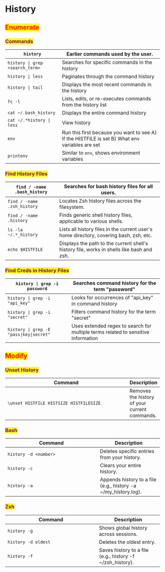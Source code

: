 # History

## <mark style="color:red;">Enumerate</mark>

### <mark style="color:purple;">Commands</mark>

| `history`                       | Earlier commands used by the user.                                                             |
| ------------------------------- | ---------------------------------------------------------------------------------------------- |
| `history \| grep <search_term>` | Searches for specific commands in the history                                                  |
| `history \| less`               | Paginates through the command history                                                          |
| `history \| tail`               | Displays the most recent commands in the history                                               |
| `fc -l`                         | Lists, edits, or re-executes commands from the history list                                    |
| `cat ~/.bash_history`           | Displays the entire command history                                                            |
| `cat ~/.*history \| less`       | View history                                                                                   |
| `env`                           | Run this first because you want to see A) If the HISTFILE is set B) What env variables are set |
| `printenv`                      | Similar to `env`, shows environment variables                                                  |

### <mark style="color:purple;">Find History Files</mark>

| `find / -name .bash_history` | Searches for bash history files for all users.                                            |
| ---------------------------- | ----------------------------------------------------------------------------------------- |
| `find / -name .zsh_history`  | Locates Zsh history files across the filesystem.                                          |
| `find / -name .history`      | Finds generic shell history files, applicable to various shells.                          |
| `ls -la ~/.*_history`        | Lists all history files in the current user's home directory, covering bash, zsh, etc.    |
| `echo $HISTFILE`             | Displays the path to the current shell's history file, works in shells like bash and zsh. |

### <mark style="color:purple;">Find Creds in History Files</mark>

| `history \| grep -i password`            | Searches command history for the term "password"                                  |
| ---------------------------------------- | --------------------------------------------------------------------------------- |
| `history \| grep -i "api_key"`           | Looks for occurrences of "api\_key" in command history                            |
| `history \| grep -i "secret"`            | Filters command history for the term "secret"                                     |
| `history \| grep -E "pass\|key\|secret"` | Uses extended regex to search for multiple terms related to sensitive information |



## <mark style="color:red;">Modify</mark>

### <mark style="color:purple;">Unset History</mark>

<table><thead><tr><th width="423">Command</th><th>Description</th></tr></thead><tbody><tr><td><code>\unset HISTFILE HISTSIZE HISTFILESIZE</code></td><td>Removes the history of your current commands.</td></tr></tbody></table>

### <mark style="color:purple;">Bash</mark>

<table><thead><tr><th width="285">Command</th><th>Description</th></tr></thead><tbody><tr><td><code>history -d &#x3C;number></code></td><td>Deletes specific entries from your history.</td></tr><tr><td><code>history -c</code></td><td>Clears your entire history.</td></tr><tr><td><code>history -a</code></td><td>Appends history to a file (e.g., history -a ~/my_history.log).</td></tr></tbody></table>

### <mark style="color:purple;">Zsh</mark>

<table><thead><tr><th width="282">Command</th><th>Description</th></tr></thead><tbody><tr><td><code>history -g</code></td><td>Shows global history across sessions.</td></tr><tr><td><code>history -d oldest</code></td><td>Deletes the oldest entry.</td></tr><tr><td><code>history -f</code></td><td>Saves history to a file (e.g., history -f ~/zsh_history).</td></tr></tbody></table>

